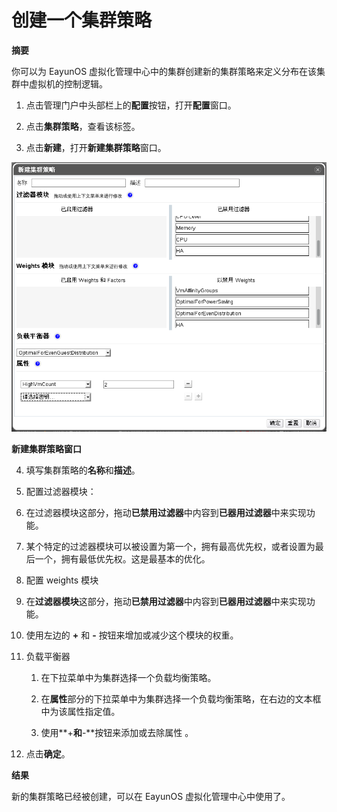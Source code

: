 # 创建一个集群策略

**摘要**

你可以为  EayunOS  虚拟化管理中心中的集群创建新的集群策略来定义分布在该集群中虚拟机的控制逻辑。

1. 点击管理门户中头部栏上的**配置**按钮，打开**配置**窗口。

2. 点击**集群策略**，查看该标签。

3. 点击**新建**，打开**新建集群策略**窗口。

 ![新建集群策略窗口](../images/New-Cluster-Policies.png)

 **新建集群策略窗口**

4. 填写集群策略的**名称**和**描述**。

5. 配置过滤器模块：

  1. 在过滤器模块这部分，拖动**已禁用过滤器**中内容到**已器用过滤器**中来实现功能。

  2. 某个特定的过滤器模块可以被设置为第一个，拥有最高优先权，或者设置为最后一个，拥有最低优先权。这是最基本的优化。

6. 配置 weights 模块

 1. 在**过滤器模块**这部分，拖动**已禁用过滤器**中内容到**已器用过滤器**中来实现功能。

 2. 使用左边的 **+** 和 **-** 按钮来增加或减少这个模块的权重。

7. 负载平衡器

   1. 在下拉菜单中为集群选择一个负载均衡策略。

   2. 在**属性**部分的下拉菜单中为集群选择一个负载均衡策略，在右边的文本框中为该属性指定值。

   3. 使用**+**和**-**按钮来添加或去除属性  。

8. 点击**确定**。

**结果**

新的集群策略已经被创建，可以在 EayunOS 虚拟化管理中心中使用了。

